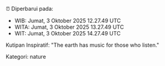 ⏰ Diperbarui pada:
- WIB: Jumat, 3 Oktober 2025 12.27.49 UTC
- WITA: Jumat, 3 Oktober 2025 13.27.49 UTC
- WIT: Jumat, 3 Oktober 2025 14.27.49 UTC

Kutipan Inspiratif:
"The earth has music for those who listen."


Kategori: nature


